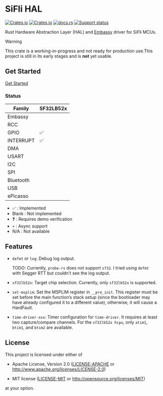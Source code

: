 # SiFli HAL

[![Crates.io][badge-license]][crates]
[![Crates.io][badge-version]][crates]
[![docs.rs][badge-docsrs]][docsrs]
[![Support status][badge-support-status]][githubrepo]

[badge-license]: https://img.shields.io/crates/l/sifli-hal?style=for-the-badge
[badge-version]: https://img.shields.io/crates/v/sifli-hal?style=for-the-badge
[badge-docsrs]: https://img.shields.io/docsrs/sifli-hal?style=for-the-badge
[badge-support-status]: https://img.shields.io/badge/Support_status-Community-yellow?style=for-the-badge
[crates]: https://crates.io/crates/sifli-hal
[docsrs]: https://docs.rs/sifli-hal
[githubrepo]: https://github.com/OpenSiFli/sifli-hal

Rust Hardware Abstraction Layer (HAL) and [Embassy](https://github.com/embassy-rs/embassy) driver for SiFli MCUs.

> [!WARNING]
> 
> This crate is a working-in-progress and not ready for production use.This project is still in its early stages and is **not** yet usable.

## Get Started

[Get Started](../README.md#get-started)

### Status

| Family    | SF32LB52x |
| --------- | --------- |
| Embassy   |           |
| RCC       |           |
| GPIO      | ✅         |
| INTERRUPT | ✅         |
| DMA       |           |
| USART     |           |
| I2C       |           |
| SPI       |           |
| Bluetooth |           |
| USB       |           |
| ePicasso  |           |

- ✅ : Implemented
- Blank : Not implemented
- ❓ : Requires demo verification
- `+` : Async support
- N/A : Not available

## Features

- `defmt` or `log`: Debug log output.

  TODO: Currently, `probe-rs` does not support `sf32`. I tried using `defmt` with Segger RTT but couldn't see the log output.

- `sf32lb52x`: Target chip selection. Currently, only `sf32lb52x` is supported.

- `set-msplim`: Set the MSPLIM register in `__pre_init`. This register must be set before the main function’s stack setup (since the bootloader may have already configured it to a different value), otherwise, it will cause a HardFault.

- `time-driver-xxx`: Timer configuration for `time-driver`. It requires at least two capture/compare channels. For the `sf32lb52x hcpu`, only `atim1`, `btim1`, and `btim2` are available.

## License

This project is licensed under either of

- Apache License, Version 2.0 ([LICENSE-APACHE](../LICENSE-APACHE) or <http://www.apache.org/licenses/LICENSE-2.0>)

- MIT license ([LICENSE-MIT](../LICENSE-MIT) or <http://opensource.org/licenses/MIT>)

at your option.
